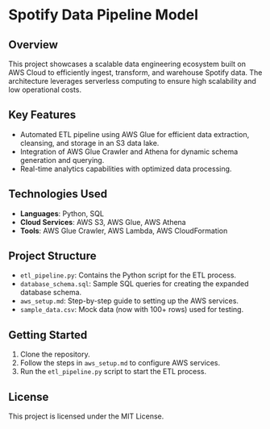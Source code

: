 # Spotify Data Pipeline Model

## Overview
This project showcases a scalable data engineering ecosystem built on AWS Cloud to efficiently ingest, transform, and warehouse Spotify data. The architecture leverages serverless computing to ensure high scalability and low operational costs.

## Key Features
- Automated ETL pipeline using AWS Glue for efficient data extraction, cleansing, and storage in an S3 data lake.
- Integration of AWS Glue Crawler and Athena for dynamic schema generation and querying.
- Real-time analytics capabilities with optimized data processing.

## Technologies Used
- **Languages**: Python, SQL
- **Cloud Services**: AWS S3, AWS Glue, AWS Athena
- **Tools**: AWS Glue Crawler, AWS Lambda, AWS CloudFormation

## Project Structure
- `etl_pipeline.py`: Contains the Python script for the ETL process.
- `database_schema.sql`: Sample SQL queries for creating the expanded database schema.
- `aws_setup.md`: Step-by-step guide to setting up the AWS services.
- `sample_data.csv`: Mock data (now with 100+ rows) used for testing.

## Getting Started
1. Clone the repository.
2. Follow the steps in `aws_setup.md` to configure AWS services.
3. Run the `etl_pipeline.py` script to start the ETL process.

## License
This project is licensed under the MIT License.
